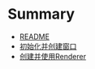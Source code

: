 # Summary
* [README](README.md)  
* [初始化并创建窗口](./note/00.create_window.md)
* [创建并使用Renderer](./note/01.renderer.md)